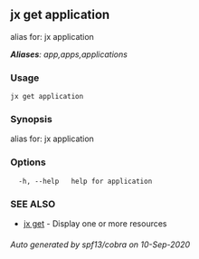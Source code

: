## jx get application

alias for: jx application

***Aliases**: app,apps,applications*

### Usage

```
jx get application
```

### Synopsis

alias for: jx application

### Options

```
  -h, --help   help for application
```

### SEE ALSO

* [jx get](jx_get.md)	 - Display one or more resources

###### Auto generated by spf13/cobra on 10-Sep-2020
